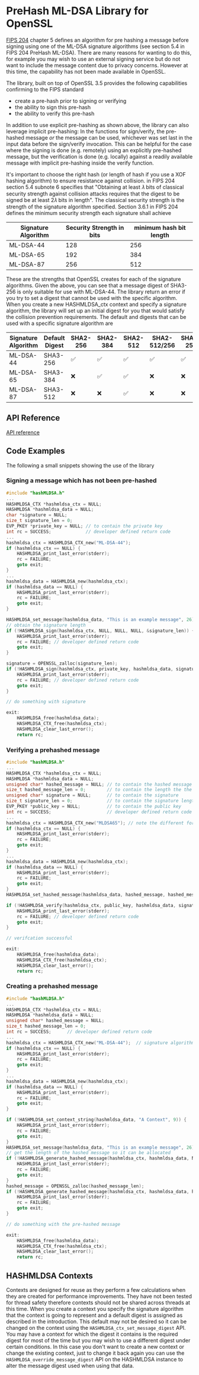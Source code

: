 # PreHash ML-DSA Library for OpenSSL

[FIPS 204](https://csrc.nist.gov/pubs/fips/204/final) chapter 5 defines an algorithm for pre hashing a message before signing using one of the ML-DSA signature algorithms (see section 5.4 in FIPS 204 PreHash ML-DSA). There are many reasons for wanting to do this, for example you may wish to use an external signing service but do not want to include the message content due to privacy concerns. However at this time, the capability has not been made available in OpenSSL.

The library, built on top of OpenSSL 3.5 provides the following capabilities confirming to the FIPS standard

- create a pre-hash prior to signing or verifying
- the ability to sign this pre-hash
- the ability to verify this pre-hash

In addition to use explicit pre-hashing as shown above, the library can also leverage implicit pre-hashing: In the functions for sign/verify, the pre-hashed message *or* the message can be used, whichever was set last in the input data before the sign/verify invocation. This can be helpful for the case where the signing is done (e.g. remotely) using an explicitly pre-hashed message, but the verification is done (e.g. locally) against a readily available message with implicit pre-hashing inside the verify function.

It's important to choose the right hash (or length of hash if you use a XOF hashing algorithm) to ensure resistance against collision. in FIPS 204 section 5.4 subnote 6 specifies that "Obtaining at least 𝜆 bits of classical security strength against collision attacks requires that the digest to be signed be at least 2𝜆 bits in length". The classical security strength is the strength of the signature algorithm specified. Section 3.6.1 in FIPS 204 defines the minimum security strength each signature shall achieve

| Signature Algorithm | Security Strength in bits | minimum hash bit length |
| ---- | ---- | ---- |
| ML-DSA-44 | 128 | 256 |
| ML-DSA-65 | 192 | 384 |
| ML-DSA-87 | 256 | 512 |

These are the strengths that OpenSSL creates for each of the signature algorithms. Given the above, you can see that a message digest of SHA3-256 is only suitable for use with ML-DSA-44. The library return an error if you try to set a digest that cannot be used with the specific algorithm. When you create a new HASHMLDSA_ctx context and specify a signature algorithm, the library will set up an initial digest for you that would satisfy the collision prevention requirements. The default and digests that can be used with a specific signature algorithm are

| Signature Algorithm | Default Digest | SHA2-256 | SHA2-384 | SHA2-512 | SHA2-512/256 | SHA3-256   | SHA3-384   | SHA3-512   | SHAKE128     | SHAKE256     |
|---------------------|----------------|----------|----------|----------|--------------|------------|------------|------------|--------------|--------------|
| ML-DSA-44           | SHA3-256       | &#9989;  | &#9989;  | &#9989;  | &#9989;      | &#9989;    | &#9989;    | &#9989;    | len ≥ 32B    | len ≥ 32B    |
| ML-DSA-65           | SHA3-384       | &#10060; | &#9989;  | &#9989;  | &#10060;     | &#10060;   | &#9989;    | &#9989;    | len ≥ 48B    | len ≥ 48B    |
| ML-DSA-87           | SHA3-512       | &#10060; | &#10060; | &#9989;  | &#10060;     | &#10060;   | &#10060;   | &#9989;    | len ≥ 64B    | len ≥ 64B    |

## API Reference

[API reference](./api_documentation.md)

## Code Examples

The following a small snippets showing the use of the library

### Signing a message which has not been pre-hashed

```c
#include "hashMLDSA.h"
...
HASHMLDSA_CTX *hashmldsa_ctx = NULL;
HASHMLDSA *hashmldsa_data = NULL;
char *signature = NULL;
size_t signature_len = 0;
EVP_PKEY *private_key = NULL; // to contain the private key
int rc = SUCCESS;             // developer defined return code
...
hashmldsa_ctx = HASHMLDSA_CTX_new("ML-DSA-44");
if (hashmldsa_ctx == NULL) {
    HASHMLDSA_print_last_error(stderr);
    rc = FAILURE;
    goto exit;
}
...
hashmldsa_data = HASHMLDSA_new(hashmldsa_ctx);
if (hashmldsa_data == NULL) {
    HASHMLDSA_print_last_error(stderr);
    rc = FAILURE;
    goto exit;
}

HASHMLDSA_set_message(hashmldsa_data, "This is an example message", 26);
// obtain the signature length
if (!HASHMLDSA_sign(hashmldsa_ctx, NULL, NULL, NULL, &signature_len)) {
    HASHMLDSA_print_last_error(stderr);
    rc = FAILURE; // developer defined return code
    goto exit;
}

signature = OPENSSL_zalloc(signature_len);
if (!HASHMLDSA_sign(hashmldsa_ctx, private_key, hashmldsa_data, signature, &signature_len)) {
    HASHMLDSA_print_last_error(stderr);
    rc = FAILURE; // developer defined return code
    goto exit;
}

// do something with signature

exit:
    HASHMLDSA_free(hashmldsa_data);
    HASHMLDSA_CTX_free(hashmldsa_ctx);
    HASHMLDSA_clear_last_error();
    return rc;
```

### Verifying a prehashed message

```c
#include "hashMLDSA.h"
...
HASHMLDSA_CTX *hashmldsa_ctx = NULL;
HASHMLDSA *hashmldsa_data = NULL;
unsigned char* hashed_message = NULL; // to contain the hashed message
size_t hashed_message_len = 0;        // to contain the length the the hashed message
unsigned char* signature = NULL;      // to contain the signature
size_t signature_len = 0;             // to contain the signature length
EVP_PKEY *public_key = NULL;          // to contain the public key
int rc = SUCCESS;                     // developer defined return code
...
hashmldsa_ctx = HASHMLDSA_CTX_new("MLDSA65"); // note the different format of the signature algorithm is also supported
if (hashmldsa_ctx == NULL) {
    HASHMLDSA_print_last_error(stderr);
    rc = FAILURE;
    goto exit;
}
...
hashmldsa_data = HASHMLDSA_new(hashmldsa_ctx);
if (hashmldsa_data == NULL) {
    HASHMLDSA_print_last_error(stderr);
    rc = FAILURE;
    goto exit;
}
HASHMLDSA_set_hashed_message(hashmldsa_data, hashed_message, hashed_message_len);

if (!HASHMLDSA_verify(hashmldsa_ctx, public_key, hashmldsa_data, signature, signature_len)) {
    HASHMLDSA_print_last_error(stderr);
    rc = FAILURE; // developer defined return code
    goto exit;
}

// verifcation successful

exit:
    HASHMLDSA_free(hashmldsa_data);
    HASHMLDSA_CTX_free(hashmldsa_ctx);
    HASHMLDSA_clear_last_error();
    return rc;
```

### Creating a prehashed message

```c
#include "hashMLDSA.h"
...
HASHMLDSA_CTX *hashmldsa_ctx = NULL;
HASHMLDSA *hashmldsa_data = NULL;
unsigned char* hashed_message = NULL;
size_t hashed_message_len = 0;
int rc = SUCCESS;      // developer defined return code
...
hashmldsa_ctx = HASHMLDSA_CTX_new("ML-DSA-44");  // signature algorithm may seem unnecessary, but means we can use context for other operations
if (hashmldsa_ctx == NULL) {
    HASHMLDSA_print_last_error(stderr);
    rc = FAILURE;
    goto exit;
}
...
hashmldsa_data = HASHMLDSA_new(hashmldsa_ctx);
if (hashmldsa_data == NULL) {
    HASHMLDSA_print_last_error(stderr);
    rc = FAILURE;
    goto exit;
}

if (!HASHMLDSA_set_context_string(hashmldsa_data, "A Context", 9)) {
    HASHMLDSA_print_last_error(stderr);
    rc = FAILURE;
    goto exit;
}
HASHMLDSA_set_message(hashmldsa_data, "This is an example message", 26);
// get the length of the hashed message so it can be allocated
if (!HASHMLDSA_generate_hashed_message(hashmldsa_ctx, hashmldsa_data, NULL, &hashed_message_len)) {
    HASHMLDSA_print_last_error(stderr);
    rc = FAILURE;
    goto exit;
}
hashed_message = OPENSSL_zalloc(hashed_message_len);
if (!HASHMLDSA_generate_hashed_message(hashmldsa_ctx, hashmldsa_data, hashed_message, &hashed_message_len)) {
    HASHMLDSA_print_last_error(stderr);
    rc = FAILURE;
    goto exit;
}

// do something with the pre-hashed message

exit:
    HASHMLDSA_free(hashmldsa_data);
    HASHMLDSA_CTX_free(hashmldsa_ctx);
    HASHMLDSA_clear_last_error();
    return rc;
```

## HASHMLDSA Contexts

Contexts are designed for reuse as they perform a few calculations when they are created for performance improvements. They have not been tested for thread safety therefore contexts should not be shared across threads at this time. When you create a context you specify the signature algorithm that the context is going to represent and a default digest is assigned as described in the introduction. This default may not be desired so it can be changed on the context using the `HASHMLDSA_ctx_set_message_digest` API. You may have a context for which the digest it contains is the required digest for most of the time but you may wish to use a different digest under certain conditions. In this case you don't want to create a new context or change the existing context, just to change it back again you can use the `HASHMLDSA_override_message_digest` API on the HASHMLDSA instance to alter the message digest used when using that data.
